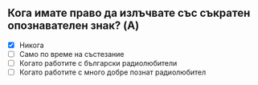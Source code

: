 ## Кога имате право да излъчвате със съкратен опознавателен знак? (A)

<!-- Верният отговор е отбелязан с [X] -->

- [X] Никога
- [ ] Само по време на състезание
- [ ] Когато работите с български радиолюбители
- [ ] Когато работите с много добре познат радиолюбител
